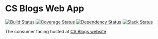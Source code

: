 # CS Blogs Web App
[![Build Status](https://travis-ci.org/csblogs/web-app.svg?branch=master)](https://travis-ci.org/csblogs/web-app)
[![Coverage Status](https://coveralls.io/repos/github/csblogs/web-app/badge.svg?branch=master)](https://coveralls.io/github/csblogs/web-app?branch=master)
[![Dependency Status](https://david-dm.org/csblogs/web-app.svg)](https://david-dm.org/csblogs/web-app)
[![Slack Status](http://csblogs-slack-signup.azurewebsites.net/badge.svg)](http://csblogs-slack-signup.azurewebsites.net)

The consumer facing hosted at [CS Blogs website](http://csblogs.com)
